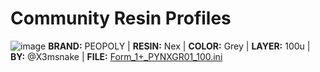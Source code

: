# Community Resin Profiles

![image](https://user-images.githubusercontent.com/11083514/53135228-5cbdd780-3572-11e9-9f29-256c100c706c.png)
**BRAND:** PEOPOLY | **RESIN:** Nex | **COLOR:** Grey | **LAYER:** 100u | **BY:** @X3msnake | **FILE:** [Form_1+_PYNXGR01_100.ini](Form_1+_PYNXGR01_100.ini)
